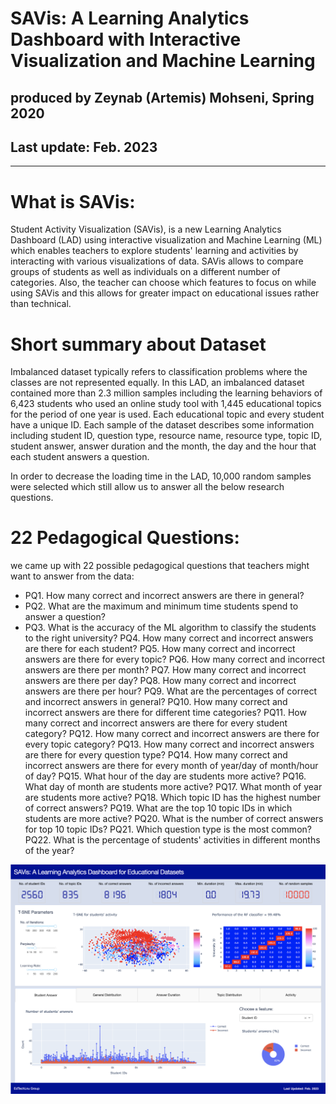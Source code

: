 # SAVis: A Learning Analytics Dashboard with Interactive Visualization and Machine Learning
## produced by Zeynab (Artemis) Mohseni, Spring 2020
## Last update: Feb. 2023
---------------------------------------

# What is SAVis:
Student Activity Visualization (SAVis), is a new Learning Analytics Dashboard (LAD) using interactive visualization and Machine Learning (ML) which enables teachers to explore students' learning and activities by interacting with various visualizations of data. SAVis allows to compare groups of students as well as individuals on a different number of categories. Also, the teacher can choose which features to focus on while using SAVis and this allows for greater impact on educational issues rather than technical.


# Short summary about Dataset
Imbalanced dataset typically refers to classification problems where the classes are not represented equally. In this LAD, an imbalanced dataset contained more than 2.3 million samples including the learning behaviors of 6,423 students who used an online study tool with 1,445 educational topics for the period of one year is used. Each educational topic and every student have a unique ID. Each sample of the dataset describes some information including student ID, question type, resource name, resource type, topic ID, student answer, answer duration and the month, the day and the hour that each student answers a question. 

In order to decrease the loading time in the LAD, 10,000 random samples were selected which still allow us to answer all the below research questions. 

# 22 Pedagogical Questions:
we came up with 22 possible pedagogical questions that teachers might want to answer from the data:

* PQ1. How many correct and incorrect answers are there in general? 
* PQ2. What are the maximum and minimum time students spend to answer a question? 
* PQ3. What is the accuracy of the ML algorithm to classify the students to the right university? 
PQ4. How many correct and incorrect answers are there for each student? 
PQ5. How many correct and incorrect answers are there for every topic? 
PQ6. How many correct and incorrect answers are there per month? PQ7. How many correct and incorrect answers are there per day?
PQ8. How many correct and incorrect answers are there per hour? PQ9. What are the percentages of correct and incorrect answers in general? 
PQ10. How many correct and incorrect answers are there for different time categories? 
PQ11. How many correct and incorrect answers are there for every student category? 
PQ12. How many correct and incorrect answers are there for every topic category? 
PQ13. How many correct and incorrect answers are there for every question type? 
PQ14. How many correct and incorrect answers are there for every month of year/day of month/hour of day? 
PQ15. What hour of the day are students more active?
PQ16. What day of month are students more active? 
PQ17. What month of year are students more active? 
PQ18. Which topic ID has the highest number of correct answers? PQ19. What are the top 10 topic IDs in which students are more active? 
PQ20. What is the number of correct answers for top 10 topic IDs?
PQ21. Which question type is the most common? 
PQ22. What is the percentage of students' activities in different months of the year?

![GitHub Logo](/Dashboard.png)
